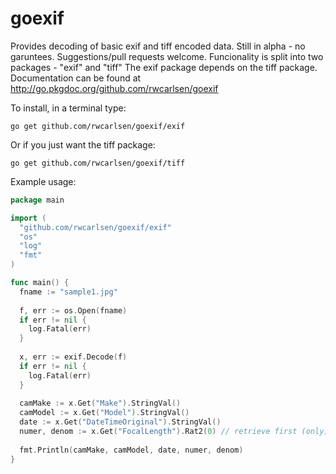 goexif
======

Provides decoding of basic exif and tiff encoded data. Still in alpha - no garuntees.
Suggestions/pull requests welcome.  Funcionality is split into two packages - "exif" and "tiff"
The exif package depends on the tiff package. 
Documentation can be found at http://go.pkgdoc.org/github.com/rwcarlsen/goexif

To install, in a terminal type:

```
go get github.com/rwcarlsen/goexif/exif
```

Or if you just want the tiff package:

```
go get github.com/rwcarlsen/goexif/tiff
```

Example usage:

```go
package main

import (
  "github.com/rwcarlsen/goexif/exif"
  "os"
  "log"
  "fmt"
)

func main() {
  fname := "sample1.jpg"
  
  f, err := os.Open(fname)
  if err != nil {
    log.Fatal(err)
  }
  
  x, err := exif.Decode(f)
  if err != nil {
    log.Fatal(err)
  }
  
  camMake := x.Get("Make").StringVal()
  camModel := x.Get("Model").StringVal()
  date := x.Get("DateTimeOriginal").StringVal()
  numer, denom := x.Get("FocalLength").Rat2(0) // retrieve first (only) rat. value
  
  fmt.Println(camMake, camModel, date, numer, denom)
}
```

<!--golang-->